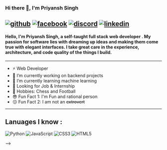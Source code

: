 ### Hi there 👋, I'm Priyansh Singh
[![github](https://img.shields.io/badge/GitHub-100000?style=for-the-badge&logo=github&logoColor=white)][4] [![facebook](https://img.shields.io/badge/Facebook-1877F2?style=for-the-badge&logo=facebook&logoColor=white)][3] [![discord](https://img.shields.io/badge/Discord-5865F2?style=for-the-badge&logo=discord&logoColor=white)][3] [![linkedin](https://img.shields.io/badge/LinkedIn-0077B5?style=for-the-badge&logo=linkedin&logoColor=white)][1]
---
#### Hello, I'm Priyansh Singh, a self-taught full stack web developer . My passion for software lies with dreaming up ideas and making them come true with elegant interfaces. I take great care in the experience, architecture, and code quality of the things I build.
---
- ⚡ Web Developer
- 🔭 I’m currently working on backend projects
- 🌱 I’m currently learning machine learning
- 👀 Looking for Job & Internship
- 🚀 Hobbies: Chess and Football
- 😎 Fun Fact 1: I'm Fun and rational person
- 😗 Fun Fact 2: I am not an ~~extrovert~~
---
**Lanuages I know :**<br/>
--
![Python](https://img.shields.io/badge/Python-FFD43B?style=for-the-badge&logo=python&logoColor=blue) ![JavaScript](https://img.shields.io/badge/JavaScript-323330?style=for-the-badge&logo=javascript&logoColor=F7DF1E) ![CSS3](https://img.shields.io/badge/CSS3-1572B6?style=for-the-badge&logo=css3&logoColor=white) ![HTML5](https://img.shields.io/badge/HTML5-E34F26?style=for-the-badge&logo=html5&logoColor=white)

-->


[1]: https://www.linkedin.com/in/priyansh-singh-549487185/
[2]: https://discord.com/invite/zVr7NFd3
[3]: https://www.facebook.com/profile.php?id=100075648721098
[4]: https://github.com/PriyanshSingh167
